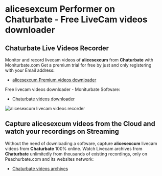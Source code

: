 # alicesexcum Performer on Chaturbate - Free LiveCam videos downloader

## Chaturbate Live Videos Recorder

Monitor and record livecam videos of **alicesexcum** from **Chaturbate** with Moniturbate.com
Get a premium trial for free by just and only registering with your Email address:
* [alicesexcum Premium videos downloader](https://moniturbate.com/request-demo-licence-key.html)

Free livecam videos downloader - Moniturbate Software:
* [Chaturbate videos downloader](https://moniturbate.com/moniturbate-download-software.html)

![alicesexcum livecam videos recorder](https://peachurnet.com/templates/moniturbate-software.png)


## Capture alicesexcum videos from the Cloud and watch your recordings on Streaming

Without the need of downloading a software, capture **alicesexcum** livecam videos from **Chaturbate** 100% online.
Watch Livecam archives from **Chaturbate** unlimitedly from thousands of existing recordings, only on Peachurbate.com and its websites network:
* [Chaturbate videos archives](https://peachurnet.com/)